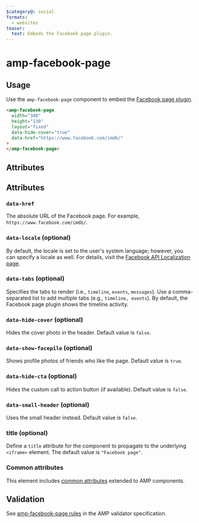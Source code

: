 ```yaml
---
$category@: social
formats:
  - websites
teaser:
  text: Embeds the Facebook page plugin.
---
```


<!---
Copyright 2018 The AMP HTML Authors. All Rights Reserved.

Licensed under the Apache License, Version 2.0 (the "License");
you may not use this file except in compliance with the License.
You may obtain a copy of the License at

      http://www.apache.org/licenses/LICENSE-2.0

Unless required by applicable law or agreed to in writing, software
distributed under the License is distributed on an "AS-IS" BASIS,
WITHOUT WARRANTIES OR CONDITIONS OF ANY KIND, either express or implied.
See the License for the specific language governing permissions and
limitations under the License.
-->

# amp-facebook-page

## Usage

Use the `amp-facebook-page` component to embed the [Facebook page plugin](https://developers.facebook.com/docs/plugins/page-plugin).

```html
<amp-facebook-page
  width="340"
  height="130"
  layout="fixed"
  data-hide-cover="true"
  data-href="https://www.facebook.com/imdb/"
>
</amp-facebook-page>
```

## Attributes

## Attributes

### `data-href`

The absolute URL of the Facebook page. For example,
`https://www.facebook.com/imdb/`.

### `data-locale` (optional)

By default, the locale is set to the user's system language; however, you can
specify a locale as well. For details, visit the
[Facebook API Localization page](https://developers.facebook.com/docs/internationalization).

### `data-tabs` (optional)

Specifies the tabs to render (i.e., `timeline`, `events`, `messages`). Use a
comma-separated list to add multiple tabs (e.g., `timeline, events`). By
default, the Facebook page plugin shows the timeline activity.

### `data-hide-cover` (optional)

Hides the cover photo in the header. Default value is `false`.

### `data-show-facepile` (optional)

Shows profile photos of friends who like the page. Default value is `true`.

### `data-hide-cta` (optional)

Hides the custom call to action button (if available). Default value is `false`.

### `data-small-header` (optional)

Uses the small header instead. Default value is `false`.

### title (optional)

Define a `title` attribute for the component to propagate to the underlying `<iframe>` element. The default value is `"Facebook page"`.

### Common attributes

This element includes [common attributes](https://amp.dev/documentation/guides-and-tutorials/learn/common_attributes)
extended to AMP components.

## Validation

See [amp-facebook-page rules](validator-amp-facebook-page.protoascii) in the AMP validator specification.
